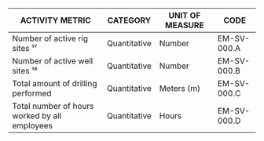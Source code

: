 | ACTIVITY METRIC | CATEGORY | UNIT OF MEASURE | CODE |
|-----------------|----------|-----------------|------|
| Number of active rig sites ¹⁷ | Quantitative | Number | EM-SV-000.A |
| Number of active well sites ¹⁸ | Quantitative | Number | EM-SV-000.B |
| Total amount of drilling performed | Quantitative | Meters (m) | EM-SV-000.C |
| Total number of hours worked by all employees | Quantitative | Hours | EM-SV-000.D |